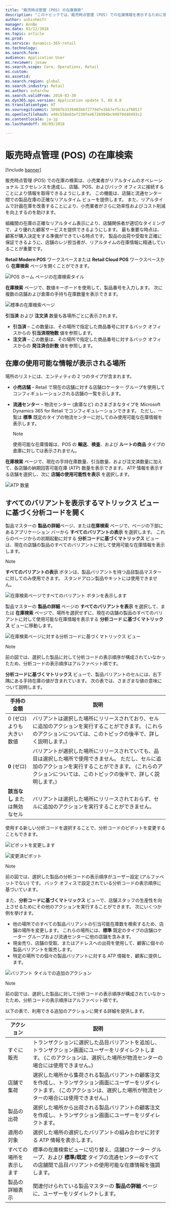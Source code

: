 ```yaml
---
title: "販売時点管理 (POS) の在庫検索"
description: "このトピックでは、販売時点管理 (POS) での在庫情報を表示するために使用できるオプションについて説明します。"
author: ashishmsft
manager: AnnBe
ms.date: 03/12/2018
ms.topic: article
ms.prod: 
ms.service: dynamics-365-retail
ms.technology: 
ms.search.form: 
audience: Application User
ms.reviewer: josaw
ms.search.scope: Core, Operations, Retail
ms.custom: 
ms.assetid: 
ms.search.region: global
ms.search.industry: Retail
ms.author: asharchw
ms.search.validFrom: 2018-03-30
ms.dyn365.ops.version: Application update 5, AX 8.0
ms.translationtype: HT
ms.sourcegitcommit: 5098fb3339403b6f2779dfe3bb7ef5c4ca78051f
ms.openlocfilehash: e40c558e03ef230fee6726994bc94979d40493c2
ms.contentlocale: ja-jp
ms.lasthandoff: 08/09/2018

---
```


# <a name="inventory-lookup-in-the-point-of-sale-pos"></a>販売時点管理 (POS) の在庫検索

[!include [banner](includes/banner.md)]

販売時点管理 (POS) での在庫の検索は、小売業者がリアルタイムのオペレーショナル エクセレンスを達成し、店舗、POS、およびバック オフィスに接続することにより情報を取得できるようにします。 この機能は、店舗と流通センター間での製品在庫の正確なリアルタイム ビューを提供します。 また、リアルタイムで計画在庫を改善することにより、小売業者がさらに効率性およびコスト削減を向上するのを助けます。

組織間の在庫の正確なリアルタイム表示により、店舗関係者が適切なタイミングで、より優れた顧客サービスを提供できるようにします。 最も重要な時点は、顧客が購入決定をする準備ができている時点です。 製品の出荷や受取を正確に保証できるように、店舗のレジ担当者が、リアルタイムの在庫情報に精通していることが重要です。

**Retail Modern POS** ワークスペースまたは **Retail Cloud POS** ワークスペースから **在庫検索** ページを開くことができます。

![POS ホーム ページの在庫検索タイル](media/POSHomepage.png)

**在庫検索** ページで、数値キーボードを使用して、製品番号を入力します。 次に複数の店舗および倉庫の手持ち在庫数量を表示できます。

![標準の在庫検索ページ](media/InventoryLookUp.png)

**引当済** および **注文済** 数量も各場所ごとに表示されます。

- **引当済** – この数量は、その場所で指定した商品番号に対するバック オフィスからの **引当済現物数** 値を参照します。
- **注文済** – この数量は、その場所で指定した商品番号に対するバック オフィスからの **発注済合計数** 値を参照します。

## <a name="locations-that-inventory-availability-information-is-shown-for"></a>在庫の使用可能な情報が表示される場所

場所のリストには、エンティティの 2 つのタイプが含まれます。

- **小売店舗** – Retail で現在の店舗に対する店舗ロケーター グループを使用してコンフィギュレーションされる店舗の一覧を示します。 
- **流通センター** – 物流センター (倉庫など) のさまざまなタイプを Microsoft Dynamics 365 for Retail でコンフィギュレーションできます。 ただし、一覧は **標準** 既定のタイプの物流センターに対してのみ使用可能な在庫情報を表示します。 

    > [!NOTE]
    > 使用可能な在庫情報は、POS の **輸送**、**検査**、および **ルートの商品** タイプの倉庫に対しては表示されません。

**在庫検索** ページで、現在の手持在庫数量、引当数量、および注文済数量に加えて、各店舗の納期回答可能在庫 (ATP) 数量を表示できます。 ATP 情報を表示する店舗を選択し、次に **店舗の使用可能性を表示** を選択します。

![ATP 数量](media/ATP.png)

## <a name="opening-the-dimension-based-matrix-view-to-show-all-variants"></a>すべてのバリアントを表示するマトリックス ビューに基づく分析コードを開く

製品マスターの **製品の詳細**ページ、または**在庫検索** ページで、ページの下部にあるアプリケーション バーから **すべてのバリアントの表示** を選択します。 これらのページからの初期起動に対する **分析コードに基づくマトリックス** ビューは、現在の店舗の製品のすべてのバリアントに対して使用可能な在庫情報を表示します。

> [!NOTE]
> **すべてのバリアントの表示** ボタンは、製品バリアントを持つ品目製品マスターに対してのみ使用できます。 スタンドアロン製品やキットには使用できません。

![在庫検索ページですべてのバリアント ボタンを表示します](media/StandardToMatrix.png)

製品マスターの **製品の詳細** ページの **すべてのバリアントを表示** を選択して、または **在庫検索** ページで、場所を選択せずに、現在の店舗の製品のすべてのバリアントに対して使用可能な在庫情報を表示する **分析コード に基づくマトリックス** ビューに移動します。

![在庫検索ぺージに対する分析コードに基づくマトリックス ビュー](media/Matrix.png)

> [!NOTE]
> 前の図では、選択した製品に対して分析コードの表示順序が構成されていなかったため、分析コードの表示順序はアルファベット順です。

**分析コードに基づくマトリックス** ビューで、製品バリアントのセルには、右下隅にある手持在庫の値が含まれています。 次の表では、さまざまな値の意味について説明します。

| 手持の金額                            | 説明 |
|------------------------------------------|-------------|
| 0 (ゼロ) よりも大きい数値 | バリアントは選択した場所にリリースされており、セルに追加のアクションを実行することができます。 (これらのアクションについては、このトピックの後半で、詳しく説明します。) |
| **0** (ゼロ)                             | バリアントが選択した場所にリリースされていても、品目は選択した場所で使用できません。 ただし、セルに追加のアクションを実行することができます。 (これらのアクションについては、このトピックの後半で、詳しく説明します。) |
| **該当なし** または無効なセル              | バリアントは選択した場所にリリースされておらず、セルに追加のアクションを実行することができません。 |

使用する新しい分析コードを選択することで、分析コードのピボットを変更することもできます。 

![ピボットを変更します](media/ChangePivot.png)

![変更済ピボット](media/PivotChanged.png)

> [!NOTE]
> 前の図では、選択した製品の分析コードの表示順序がユーザー設定 (アルファベットでない) です。 バック オフィスで設定されている分析コードの表示順序に基づいています。

また、**分析コードに基づくマトリックス** ビューで、店舗スタッフの生産性を向上させるためにその他のアクションを実行することができます。 次にいくつか例を挙げます。

- 他の場所でのすべての製品バリアントの引当可能在庫数を検索するため、店舗の場所を変更します。 これらの場所には、**標準** 既定のタイプの店舗ロケーター グループおよび流通センターに他の店舗を含みます。
- 現金売り、店舗の受取、またはアドレスへの出荷を使用して、顧客に個々の製品バリアントを販売します。
- 特定の場所での個々の製品バリアントに対する ATP 情報を、顧客に提供します。

![バリアント タイルでの追加のアクション](media/VariantActions.png)

> [!NOTE]
> 前の図では、選択した製品に対して分析コードの表示順序が構成されていなかったため、分析コードの表示順序はアルファベット順です。

以下の表で、利用できる追加のアクションに関する詳細を提供します。


|        アクション        |                                                                                                                    説明                                                                                                                    |
|----------------------|---------------------------------------------------------------------------------------------------------------------------------------------------------------------------------------------------------------------------------------------------|
|       すぐに販売       |                               トランザクションに選択した品目バリアントを追加し、トランザクション画面にユーザーをリダイレクトします。 (このアクションは、選択した場所が物流センターの場合には使用できません。)                               |
|   店舗で集荷   |      選択した場所から集荷される製品バリアントの顧客注文を作成し、トランザクション画面にユーザーをリダイレクトます。 (このアクションは、選択した場所が物流センターの場合には使用できません。)       |
|     製品の出荷     |                                                 選択した場所から出荷される製品バリアントの顧客注文を作成し、トランザクション画面にユーザーをリダイレクトます。                                                 |
|     適用の対象     |                                                                             選択した場所の選択したバリアントの組み合わせに対する ATP 情報を表示します。                                                                              |
|  すべての場所を表示します  | 標準の在庫検索ビューに切り替え、店舗ロケーター グループ、および <strong>標準/既定</strong> タイプの流通センターのすべての店舗間で品目バリアントの使用可能な在庫情報を強調します。 |
| 製品の詳細表示 |                                                                         関連付けられている製品マスターの <strong>製品の詳細</strong> ページに、ユーザーをリダイレクトします。                                                                          |


